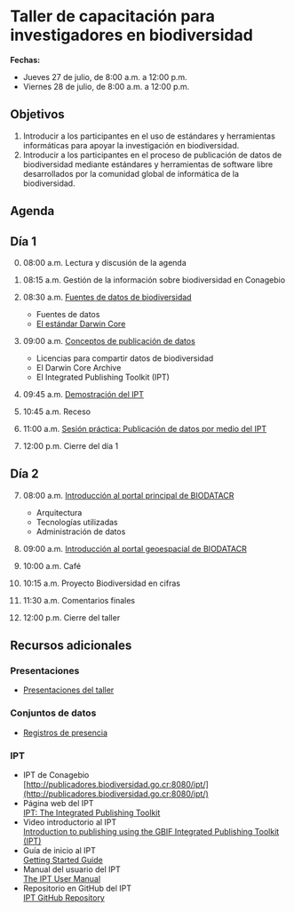 # Taller de capacitación para investigadores en biodiversidad

**Fechas:** 
- Jueves 27 de julio, de 8:00 a.m. a 12:00 p.m.
- Viernes 28 de julio, de 8:00 a.m. a 12:00 p.m.

## Objetivos

1. Introducir a los participantes en el uso de estándares y herramientas informáticas para apoyar la investigación en biodiversidad.
1. Introducir a los participantes en el proceso de publicación de datos de biodiversidad mediante estándares y herramientas de software libre desarrollados por la comunidad global de informática de la biodiversidad.

## Agenda

## Día 1

0. 08:00 a.m. Lectura y discusión de la agenda

1. 08:15 a.m. Gestión de la información sobre biodiversidad en Conagebio

2. 08:30 a.m. [Fuentes de datos de biodiversidad](https://drive.google.com/file/d/1WLBAby6zxUkjtieT2rgn-SOfTUtjrOFJ/view?usp=sharing)
    * Fuentes de datos
    * [El estándar Darwin Core](https://dwc.tdwg.org/)
    
3. 09:00 a.m. [Conceptos de publicación de datos](https://docs.google.com/presentation/d/1TF1nG0WR0UoXI_tZQJMWBH_eQH5MpNxxWtEhTpscbRQ/present?token=AC4w5ViHLBeoOcc-yTF0Km-a_FlYfh-MsA%3A1606657598499&includes_info_params=1&eisi=CLbgvPvxp-0CFQy5Jgodx38BaQ#slide=id.p4)
    * Licencias para compartir datos de biodiversidad
    * El Darwin Core Archive
    * El Integrated Publishing Toolkit (IPT)
    
4. 09:45 a.m. [Demostración del IPT](https://docs.google.com/presentation/d/12dJsVmm_PJqDXk1evPOxmby4dAwL5DKlEX3pSWbLSQU/present?token=AC4w5VhSCMT0sKT9V9T4uWyYNEMze_4kHg%3A1606659553219&includes_info_params=1&eisi=CJrux5_5p-0CFcY8ygod82wE6w#slide=id.p4)

5. 10:45 a.m. Receso
6. 11:00 a.m. [Sesión práctica: Publicación de datos por medio del IPT](https://github.com/biodatacr/taller-publicacion-datos/tree/main/sesion-05)

7. 12:00 p.m. Cierre del día 1

## Día 2

07. 08:00 a.m. [Introducción al portal principal de BIODATACR](https://drive.google.com/file/d/1nzYuKuXSL81HMO-FOkULkNQgePCDNHVE/view?usp=sharing)
    * Arquitectura
    * Tecnologías utilizadas
    * Administración de datos
    
08. 09:00 a.m. [Introducción al portal geoespacial de BIODATACR](https://github.com/biodatacr/taller-publicacion-datos/tree/main/sesion-10)

09. 10:00 a.m. Café

10. 10:15 a.m. Proyecto Biodiversidad en cifras

11. 11:30 a.m. Comentarios finales
   
12. 12:00 p.m. Cierre del taller

## Recursos adicionales
### Presentaciones
* [Presentaciones del taller](https://drive.google.com/drive/folders/1iOsUtpDz5K82K4llXS1nde5olNq56rFE?usp=sharing)
### Conjuntos de datos
* [Registros de presencia](https://github.com/biodatacr/taller-publicacion-datos/tree/main/datos/presencia)
### IPT
* IPT de Conagebio  
[http://publicadores.biodiversidad.go.cr:8080/ipt/](http://publicadores.biodiversidad.go.cr:8080/ipt/)
* Página web del IPT  
[IPT: The Integrated Publishing Toolkit](https://www.gbif.org/ipt/)
* Video introductorio al IPT  
[Introduction to publishing using the GBIF Integrated Publishing Toolkit (IPT)](https://www.youtube.com/watch?v=eDH9IoTrMVE&feature=emb_logo)
* Guía de inicio al IPT  
[Getting Started Guide](https://github.com/gbif/ipt/wiki/IPT2ManualNotes.wiki#getting-started-guide/)
* Manual del usuario del IPT  
[The IPT User Manual](https://github.com/gbif/ipt/wiki/IPT2ManualNotes.wiki#the-ipt-user-manual/)
* Repositorio en GitHub del IPT  
[IPT GitHub Repository](https://github.com/gbif/ipt)

